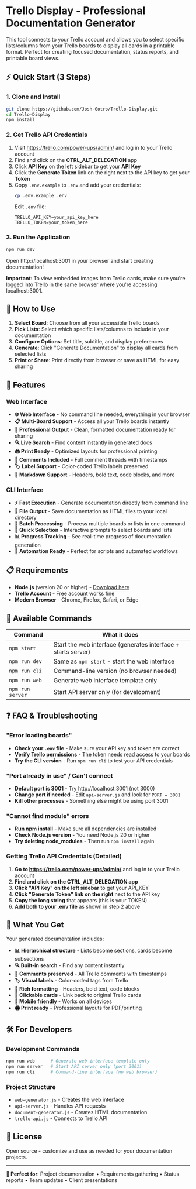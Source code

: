 # Trello Display - Professional Documentation Generator

This tool connects to your Trello account and allows you to select specific lists/columns from your Trello boards to display all cards in a printable format. Perfect for creating focused documentation, status reports, and printable board views.

## ⚡ Quick Start (3 Steps)

### 1. Clone and Install
```bash
git clone https://github.com/Josh-Gotro/Trello-Display.git
cd Trello-Display
npm install
```

### 2. Get Trello API Credentials
1. Visit https://trello.com/power-ups/admin/ and log in to your Trello account
2. Find and click on the **CTRL_ALT_DELEGATION** app
3. Click **API Key** on the left sidebar to get your **API Key**
4. Click the **Generate Token** link on the right next to the API key to get your **Token**
5. Copy `.env.example` to `.env` and add your credentials:
   ```bash
   cp .env.example .env
   ```
   Edit `.env` file:
   ```env
   TRELLO_API_KEY=your_api_key_here
   TRELLO_TOKEN=your_token_here
   ```

### 3. Run the Application
```bash
npm run dev
```
Open http://localhost:3001 in your browser and start creating documentation!

**Important**: To view embedded images from Trello cards, make sure you're logged into Trello in the same browser where you're accessing localhost:3001.

## 🎯 How to Use

1. **Select Board**: Choose from all your accessible Trello boards
2. **Pick Lists**: Select which specific lists/columns to include in your documentation
3. **Configure Options**: Set title, subtitle, and display preferences
4. **Generate**: Click "Generate Documentation" to display all cards from selected lists
5. **Print or Share**: Print directly from browser or save as HTML for easy sharing

## 🚀 Features

### Web Interface
- **🌐 Web Interface** - No command line needed, everything in your browser
- **📋 Multi-Board Support** - Access all your Trello boards instantly
- **🎨 Professional Output** - Clean, formatted documentation ready for sharing
- **🔍 Live Search** - Find content instantly in generated docs
- **🖨️ Print Ready** - Optimized layouts for professional printing
- **💬 Comments Included** - Full comment threads with timestamps
- **🏷️ Label Support** - Color-coded Trello labels preserved
- **📝 Markdown Support** - Headers, bold text, code blocks, and more

### CLI Interface
- **⚡ Fast Execution** - Generate documentation directly from command line
- **📁 File Output** - Save documentation as HTML files to your local directory
- **🔧 Batch Processing** - Process multiple boards or lists in one command
- **🎯 Quick Selection** - Interactive prompts to select boards and lists
- **📊 Progress Tracking** - See real-time progress of documentation generation
- **🔄 Automation Ready** - Perfect for scripts and automated workflows

## 📋 Requirements

- **Node.js** (version 20 or higher) - [Download here](https://nodejs.org/)
- **Trello Account** - Free account works fine
- **Modern Browser** - Chrome, Firefox, Safari, or Edge

## 🔧 Available Commands

| Command | What it does |
|---------|-------------|
| `npm start` | Start the web interface (generates interface + starts server) |
| `npm run dev` | Same as `npm start` - start the web interface |
| `npm run cli` | Command-line version (no browser needed) |
| `npm run web` | Generate web interface template only |
| `npm run server` | Start API server only (for development) |

## ❓ FAQ & Troubleshooting

### "Error loading boards"
- **Check your `.env` file** - Make sure your API key and token are correct
- **Verify Trello permissions** - The token needs read access to your boards
- **Try the CLI version** - Run `npm run cli` to test your API credentials

### "Port already in use" / Can't connect
- **Default port is 3001** - Try http://localhost:3001 (not 3000)
- **Change port if needed** - Edit `api-server.js` and look for `PORT = 3001`
- **Kill other processes** - Something else might be using port 3001

### "Cannot find module" errors
- **Run npm install** - Make sure all dependencies are installed
- **Check Node.js version** - You need Node.js 20 or higher
- **Try deleting node_modules** - Then run `npm install` again

### Getting Trello API Credentials (Detailed)
1. **Go to https://trello.com/power-ups/admin/** and log in to your Trello account
2. **Find and click on the CTRL_ALT_DELEGATION app**
3. **Click "API Key" on the left sidebar** to get your API_KEY
4. **Click "Generate Token" link on the right** next to the API key
5. **Copy the long string** that appears (this is your TOKEN)
6. **Add both to your .env file** as shown in step 2 above

## 🎨 What You Get

Your generated documentation includes:
- **📊 Hierarchical structure** - Lists become sections, cards become subsections
- **🔍 Built-in search** - Find any content instantly
- **💬 Comments preserved** - All Trello comments with timestamps
- **🏷️ Visual labels** - Color-coded tags from Trello
- **📝 Rich formatting** - Headers, bold text, code blocks
- **🔗 Clickable cards** - Link back to original Trello cards
- **📱 Mobile friendly** - Works on all devices
- **🖨️ Print ready** - Professional layouts for PDF/printing

## 🛠️ For Developers

### Development Commands
```bash
npm run web      # Generate web interface template only
npm run server   # Start API server only (port 3001)
npm run cli      # Command-line interface (no web browser)
```

### Project Structure
- `web-generator.js` - Creates the web interface
- `api-server.js` - Handles API requests
- `document-generator.js` - Creates HTML documentation
- `trello-api.js` - Connects to Trello API

## 📄 License

Open source - customize and use as needed for your documentation projects.

---

**🎯 Perfect for**: Project documentation • Requirements gathering • Status reports • Team updates • Client presentations